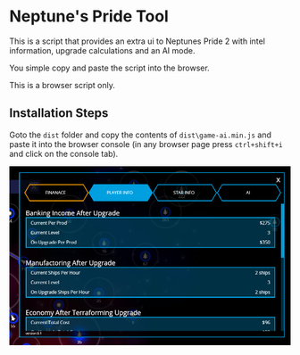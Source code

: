 # Neptune's Pride Tool

This is a script that provides an extra ui to Neptunes Pride 2 with intel information, upgrade calculations and an AI mode.  

You simple copy and paste the script into the browser.

This is a browser script only.

## Installation Steps

Goto the `dist` folder and copy the contents of `dist\game-ai.min.js` and paste it into the browser console (in any browser page press `ctrl+shift+i` and click on the console tab).

![Screenshot](https://raw.githubusercontent.com/fahimc/neptune-pride-tool/master/img/np-tool.png)
 

